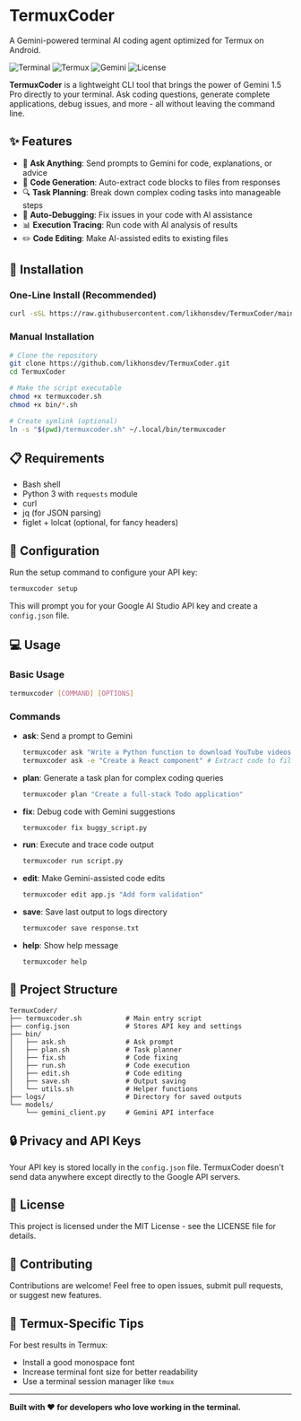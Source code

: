 # TermuxCoder

A Gemini-powered terminal AI coding agent optimized for Termux on Android.

![Terminal](https://img.shields.io/badge/Terminal-Compatible-blue)
![Termux](https://img.shields.io/badge/Termux-Optimized-green)
![Gemini](https://img.shields.io/badge/Gemini_1.5-Powered-orange)
![License](https://img.shields.io/badge/License-MIT-blue.svg)

**TermuxCoder** is a lightweight CLI tool that brings the power of Gemini 1.5 Pro directly to your terminal. Ask coding questions, generate complete applications, debug issues, and more - all without leaving the command line.

## ✨ Features

- 🧠 **Ask Anything**: Send prompts to Gemini for code, explanations, or advice
- 📝 **Code Generation**: Auto-extract code blocks to files from responses
- 🔍 **Task Planning**: Break down complex coding tasks into manageable steps
- 🐛 **Auto-Debugging**: Fix issues in your code with AI assistance
- 📊 **Execution Tracing**: Run code with AI analysis of results
- ✏️ **Code Editing**: Make AI-assisted edits to existing files

## 🚀 Installation

### One-Line Install (Recommended)
```bash
curl -sSL https://raw.githubusercontent.com/likhonsdev/TermuxCoder/main/install.sh | bash
```

### Manual Installation
```bash
# Clone the repository
git clone https://github.com/likhonsdev/TermuxCoder.git
cd TermuxCoder

# Make the script executable
chmod +x termuxcoder.sh
chmod +x bin/*.sh

# Create symlink (optional)
ln -s "$(pwd)/termuxcoder.sh" ~/.local/bin/termuxcoder
```

## 📋 Requirements

- Bash shell
- Python 3 with `requests` module
- curl
- jq (for JSON parsing)
- figlet + lolcat (optional, for fancy headers)

## 🔧 Configuration

Run the setup command to configure your API key:
```bash
termuxcoder setup
```

This will prompt you for your Google AI Studio API key and create a `config.json` file.

## 💻 Usage

### Basic Usage

```bash
termuxcoder [COMMAND] [OPTIONS]
```

### Commands

- **ask**: Send a prompt to Gemini
  ```bash
  termuxcoder ask "Write a Python function to download YouTube videos"
  termuxcoder ask -e "Create a React component" # Extract code to files
  ```

- **plan**: Generate a task plan for complex coding queries
  ```bash
  termuxcoder plan "Create a full-stack Todo application"
  ```

- **fix**: Debug code with Gemini suggestions
  ```bash
  termuxcoder fix buggy_script.py
  ```

- **run**: Execute and trace code output
  ```bash
  termuxcoder run script.py
  ```

- **edit**: Make Gemini-assisted code edits
  ```bash
  termuxcoder edit app.js "Add form validation"
  ```

- **save**: Save last output to logs directory
  ```bash
  termuxcoder save response.txt
  ```

- **help**: Show help message
  ```bash
  termuxcoder help
  ```

## 📂 Project Structure

```
TermuxCoder/
├── termuxcoder.sh           # Main entry script
├── config.json              # Stores API key and settings
├── bin/
│   ├── ask.sh               # Ask prompt
│   ├── plan.sh              # Task planner
│   ├── fix.sh               # Code fixing
│   ├── run.sh               # Code execution
│   ├── edit.sh              # Code editing
│   ├── save.sh              # Output saving
│   └── utils.sh             # Helper functions
├── logs/                    # Directory for saved outputs
└── models/
    └── gemini_client.py     # Gemini API interface
```

## 🔒 Privacy and API Keys

Your API key is stored locally in the `config.json` file. TermuxCoder doesn't send data anywhere except directly to the Google API servers.

## 📜 License

This project is licensed under the MIT License - see the LICENSE file for details.

## 🤝 Contributing

Contributions are welcome! Feel free to open issues, submit pull requests, or suggest new features.

## 📱 Termux-Specific Tips

For best results in Termux:
- Install a good monospace font
- Increase terminal font size for better readability
- Use a terminal session manager like `tmux`

---

**Built with ❤️ for developers who love working in the terminal.**
